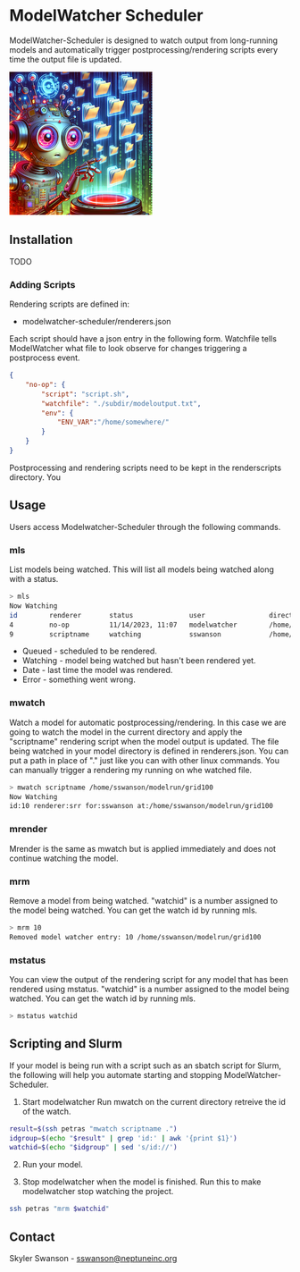 # ModelWatcher Scheduler
ModelWatcher-Scheduler is designed to watch output from long-running models and automatically trigger postprocessing/rendering scripts every time the output file is updated.

![model watching robot](./ModelWatcherScheduler.png)

## Installation
TODO

### Adding Scripts
Rendering scripts are defined in:
- modelwatcher-scheduler/renderers.json

Each script should have a json entry in the following form. Watchfile tells ModelWatcher what file to look observe for changes triggering a postprocess event.
```json
{
    "no-op": {
        "script": "script.sh",
        "watchfile": "./subdir/modeloutput.txt",
        "env": {
            "ENV_VAR":"/home/somewhere/"
        }
    }
}
```
Postprocessing and rendering scripts need to be kept in the renderscripts directory. You 

## Usage
Users access Modelwatcher-Scheduler through the following commands.

### mls
List models being watched. This will list all models being watched along with a status.
```bash
> mls
Now Watching
id        renderer       status              user                directory
4         no-op          11/14/2023, 11:07   modelwatcher        /home/modelwatcher/testproject
9         scriptname     watching            sswanson            /home/sswanson/models/grid100
```
- Queued - scheduled to be rendered.
- Watching - model being watched but hasn't been rendered yet.
- Date - last time the model was rendered.
- Error - something went wrong.

### mwatch <renderer> <model directory>
Watch a model for automatic postprocessing/rendering. In this case we are going to watch the model in the current directory and apply the "scriptname" rendering script when the model output is updated. The file being watched in your model directory is defined in renderers.json. You can put a path in place of "." just like you can with other linux commands. You can manually trigger a rendering my running on whe watched file.
```bash
> mwatch scriptname /home/sswanson/modelrun/grid100
Now Watching
id:10 renderer:srr for:sswanson at:/home/sswanson/modelrun/grid100
```

### mrender <renderer> <model directory>
Mrender is the same as mwatch but is applied immediately and does not continue watching the model.

### mrm <watchid>
Remove a model from being watched. "watchid" is a number assigned to the model being watched. You can get the watch id by running mls.
```bash
> mrm 10
Removed model watcher entry: 10 /home/sswanson/modelrun/grid100
```

### mstatus <watchid>
You can view the output of the rendering script for any model that has been rendered using mstatus. "watchid" is a number assigned to the model being watched. You can get the watch id by running mls.
```bash
> mstatus watchid
```

## Scripting and Slurm

If your model is being run with a script such as an sbatch script for Slurm, the following will help you automate starting and stopping ModelWatcher-Scheduler.

1. Start modelwatcher
Run mwatch on the current directory retreive the id of the watch.
```bash
result=$(ssh petras "mwatch scriptname .")
idgroup=$(echo "$result" | grep 'id:' | awk '{print $1}')
watchid=$(echo "$idgroup" | sed 's/id://')
```

2. Run your model.

3. Stop modelwatcher when the model is finished.
Run this to make modelwatcher stop watching the project.
```bash
ssh petras "mrm $watchid"
```

## Contact
Skyler Swanson - [sswanson@neptuneinc.org](mailto:sswanson@neptuneinc.org)